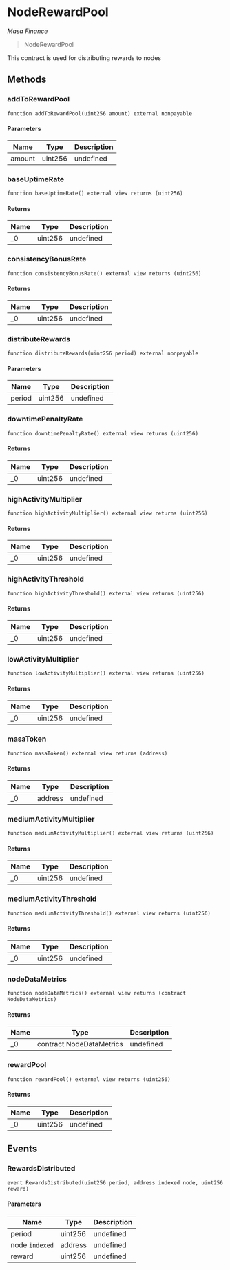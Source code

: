# NodeRewardPool

*Masa Finance*

> NodeRewardPool

This contract is used for distributing rewards to nodes



## Methods

### addToRewardPool

```solidity
function addToRewardPool(uint256 amount) external nonpayable
```





#### Parameters

| Name | Type | Description |
|---|---|---|
| amount | uint256 | undefined |

### baseUptimeRate

```solidity
function baseUptimeRate() external view returns (uint256)
```






#### Returns

| Name | Type | Description |
|---|---|---|
| _0 | uint256 | undefined |

### consistencyBonusRate

```solidity
function consistencyBonusRate() external view returns (uint256)
```






#### Returns

| Name | Type | Description |
|---|---|---|
| _0 | uint256 | undefined |

### distributeRewards

```solidity
function distributeRewards(uint256 period) external nonpayable
```





#### Parameters

| Name | Type | Description |
|---|---|---|
| period | uint256 | undefined |

### downtimePenaltyRate

```solidity
function downtimePenaltyRate() external view returns (uint256)
```






#### Returns

| Name | Type | Description |
|---|---|---|
| _0 | uint256 | undefined |

### highActivityMultiplier

```solidity
function highActivityMultiplier() external view returns (uint256)
```






#### Returns

| Name | Type | Description |
|---|---|---|
| _0 | uint256 | undefined |

### highActivityThreshold

```solidity
function highActivityThreshold() external view returns (uint256)
```






#### Returns

| Name | Type | Description |
|---|---|---|
| _0 | uint256 | undefined |

### lowActivityMultiplier

```solidity
function lowActivityMultiplier() external view returns (uint256)
```






#### Returns

| Name | Type | Description |
|---|---|---|
| _0 | uint256 | undefined |

### masaToken

```solidity
function masaToken() external view returns (address)
```






#### Returns

| Name | Type | Description |
|---|---|---|
| _0 | address | undefined |

### mediumActivityMultiplier

```solidity
function mediumActivityMultiplier() external view returns (uint256)
```






#### Returns

| Name | Type | Description |
|---|---|---|
| _0 | uint256 | undefined |

### mediumActivityThreshold

```solidity
function mediumActivityThreshold() external view returns (uint256)
```






#### Returns

| Name | Type | Description |
|---|---|---|
| _0 | uint256 | undefined |

### nodeDataMetrics

```solidity
function nodeDataMetrics() external view returns (contract NodeDataMetrics)
```






#### Returns

| Name | Type | Description |
|---|---|---|
| _0 | contract NodeDataMetrics | undefined |

### rewardPool

```solidity
function rewardPool() external view returns (uint256)
```






#### Returns

| Name | Type | Description |
|---|---|---|
| _0 | uint256 | undefined |



## Events

### RewardsDistributed

```solidity
event RewardsDistributed(uint256 period, address indexed node, uint256 reward)
```





#### Parameters

| Name | Type | Description |
|---|---|---|
| period  | uint256 | undefined |
| node `indexed` | address | undefined |
| reward  | uint256 | undefined |




